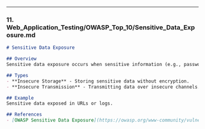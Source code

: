 ---
### 11. **Web_Application_Testing/OWASP_Top_10/Sensitive_Data_Exposure.md**

```markdown
# Sensitive Data Exposure

## Overview
Sensitive data exposure occurs when sensitive information (e.g., passwords, credit card numbers) is exposed due to insufficient protection.

## Types
- **Insecure Storage** - Storing sensitive data without encryption.
- **Insecure Transmission** - Transmitting data over insecure channels.

## Example
Sensitive data exposed in URLs or logs.

## References
- [OWASP Sensitive Data Exposure](https://owasp.org/www-community/vulnerabilities/Sensitive_Data_Exposure)

